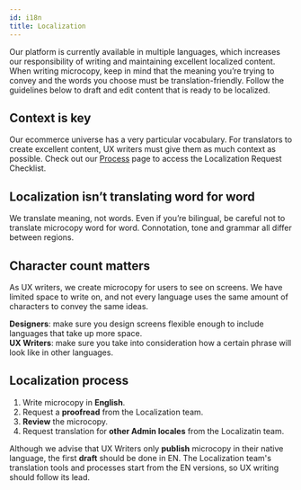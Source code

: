 ```yaml
---
id: i18n
title: Localization
---
```


Our platform is currently available in multiple languages, which increases our responsibility of writing and maintaining excellent localized content. When writing microcopy, keep in mind that the meaning you’re trying to convey and the words you choose must be translation-friendly. Follow the guidelines below to draft and edit content that is ready to be localized. 


## Context is key
Our ecommerce universe has a very particular vocabulary. For translators to create excellent content, UX writers must give them as much context as possible. 
Check out our [Process](/docs/best-practices/process) page to access the Localization Request Checklist. 


## Localization isn’t translating word for word
We translate meaning, not words. Even if you’re bilingual, be careful not to translate microcopy word for word. Connotation, tone and grammar all differ between regions. 


## Character count matters
As UX writers, we create microcopy for users to see on screens. We have limited space to write on, and not every language uses the same amount of characters to convey the same ideas.     

**Designers**: make sure you design screens flexible enough to include languages that take up more space.    
**UX Writers**: make sure you take into consideration how a certain phrase will look like in other languages. 

## Localization process

1. Write microcopy in **English**.
2. Request a **proofread** from the Localization team.
3. **Review** the microcopy.
4. Request translation for **other Admin locales** from the Localizatin team. 


Although we advise that UX Writers only **publish** microcopy in their native language, the first **draft** should be done in EN. The Localization team's translation tools and processes start from the EN versions, so UX writing should follow its lead. 


